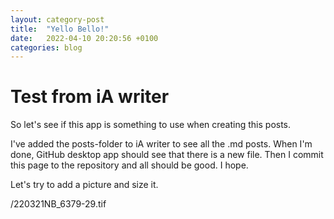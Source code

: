 ```yaml
---
layout: category-post
title:  "Yello Bello!"
date:   2022-04-10 20:20:56 +0100
categories: blog
---
```


# Test from iA writer

So let's see if this app is something to use when creating this posts.

I've added the posts-folder to iA writer to see all the .md posts. When I'm done, GitHub desktop app should see that there is a new file. Then I commit this page to the repository and all should be good. I hope.

Let's try to add a picture and size it. 

/220321NB_6379-29.tif 
